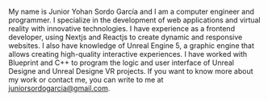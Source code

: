 My name is Junior Yohan Sordo García and I am a computer engineer and programmer. I specialize in the development of web applications and virtual reality with innovative technologies. I have experience as a frontend developer, using Nextjs and Reactjs to create dynamic and responsive websites. I also have knowledge of Unreal Engine 5, a graphic engine that allows creating high-quality interactive experiences. I have worked with Blueprint and C++ to program the logic and user interface of Unreal Designe and Unreal Designe VR projects. If you want to know more about my work or contact me, you can write to me at juniorsordogarcia@gmail.com.
